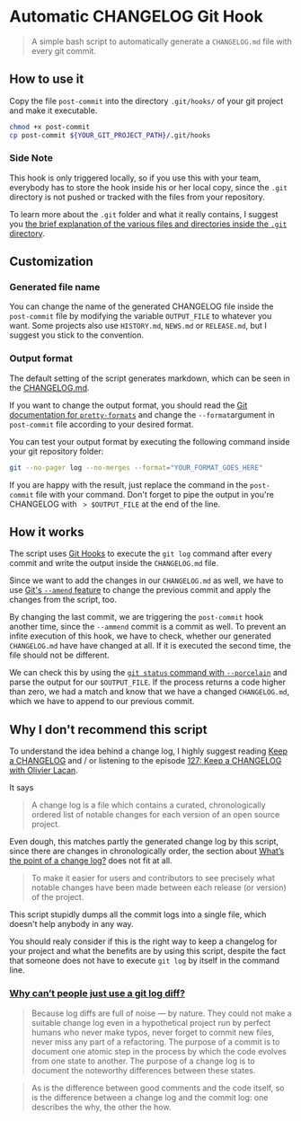 

# Automatic CHANGELOG Git Hook

> A simple bash script to automatically generate a `CHANGELOG.md` file with every git commit.

## How to use it

Copy the file `post-commit` into the directory `.git/hooks/` of your git project and make it executable.

```bash
chmod +x post-commit
cp post-commit ${YOUR_GIT_PROJECT_PATH}/.git/hooks
```

### Side Note

This hook is only triggered locally, so if you use this with your team, everybody has to store the hook inside his or her local copy, since the `.git` directory is not pushed or tracked with the files from your repository. 

To learn more about the `.git` folder and what it really contains, I suggest you [the brief explanation of the various files and directories inside the `.git` directory](http://www.gitguys.com/topics/the-git-directory/). 

## Customization

### Generated file name 

You can change the name of the generated CHANGELOG file inside the `post-commit` file by modifying the variable `OUTPUT_FILE` to whatever you want. Some projects also use `HISTORY.md`, `NEWS.md` or `RELEASE.md`, but I suggest you stick to the convention.

### Output format

The default setting of the script generates markdown, which can be seen in the [CHANGELOG.md](CHANGELOG.md).

If you want to change the output format, you should read the [Git documentation for `pretty-formats`](http://git-scm.com/docs/pretty-formats) and change the `--format`argument in `post-commit` file according to your desired format.

You can test your output format by executing the following command inside your git repository folder:

```bash
git --no-pager log --no-merges --format="YOUR_FORMAT_GOES_HERE"
```

If you are happy with the result, just replace the command in the `post-commit` file with your command. 
Don't forget to pipe the output in you're CHANGELOG with ` > $OUTPUT_FILE` at the end of the line.

## How it works

The script uses [Git Hooks](https://git-scm.com/book/en/v2/Customizing-Git-Git-Hooks) to execute the `git log` command after every commit and write the output inside the `CHANGELOG.md` file.

Since we want to add the changes in our `CHANGELOG.md` as well, we have to use [Git's `--amend` feature](https://git-scm.com/book/en/v2/Git-Tools-Rewriting-History) to change the previous commit and apply the changes from the script, too.

By changing the last commit, we are triggering the `post-commit` hook another time, since the `--ammend` commit is a commit as well. To prevent an infite execution of this hook, we have to check, whether our generated `CHANGELOG.md` have have changed at all. If it is executed the second time, the file should not be different. 

We can check this by using the [`git status` command with `--porcelain`](http://git-scm.com/docs/git-status) and parse the output for our `$OUTPUT_FILE`. If the process returns a code higher than zero, we had a match and know  that we have a changed `CHANGELOG.md`, which we have to append to our previous commit.

## Why I don't recommend this script

To understand the idea behind a change log, I highly suggest reading [Keep a CHANGELOG](http://keepachangelog.com/) and / or listening to the episode [127: Keep a CHANGELOG with Olivier Lacan](http://5by5.tv/changelog/127).

It says

> A change log is a file which contains a curated, chronologically ordered list of notable changes for each version of an open source project.

Even dough, this matches partly the generated change log by this script, since there are changes in chronologically order, the section about [What’s the point of a change log?](http://keepachangelog.com/#what-s-the-point-of-a-change-log-) does not fit at all.

> To make it easier for users and contributors to see precisely what notable changes have been made between each release (or version) of the project.

This script stupidly dumps all the commit logs into a single file, which doesn't help anybody in any way.

You should realy consider if this is the right way to keep a changelog for your project and what the benefits are by using this script, despite the fact that someone does not have to execute `git log` by itself in the command line.

### [Why can’t people just use a git log diff?](http://keepachangelog.com/#why-can-t-people-just-use-a-code-git-log-code-diff-)

> Because log diffs are full of noise — by nature. They could not make a suitable change log even in a hypothetical project run by perfect humans who never make typos, never forget to commit new files, never miss any part of a refactoring. The purpose of a commit is to document one atomic step in the process by which the code evolves from one state to another. The purpose of a change log is to document the noteworthy differences between these states.

> As is the difference between good comments and the code itself, so is the difference between a change log and the commit log: one describes the why, the other the how.
